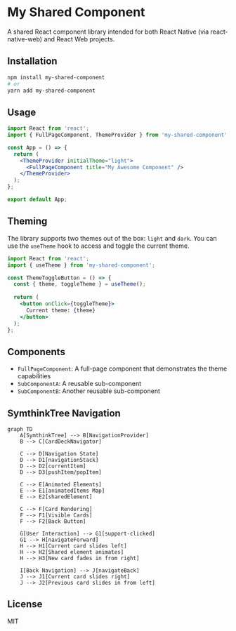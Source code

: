 # My Shared Component

A shared React component library intended for both React Native (via react-native-web) and React Web projects.

## Installation

```bash
npm install my-shared-component
# or
yarn add my-shared-component
```

## Usage

```jsx
import React from 'react';
import { FullPageComponent, ThemeProvider } from 'my-shared-component';

const App = () => {
  return (
    <ThemeProvider initialTheme="light">
      <FullPageComponent title="My Awesome Component" />
    </ThemeProvider>
  );
};

export default App;
```

## Theming

The library supports two themes out of the box: `light` and `dark`. You can use the `useTheme` hook to access and toggle the current theme.

```jsx
import React from 'react';
import { useTheme } from 'my-shared-component';

const ThemeToggleButton = () => {
  const { theme, toggleTheme } = useTheme();
  
  return (
    <button onClick={toggleTheme}>
      Current theme: {theme}
    </button>
  );
};
```

## Components

- `FullPageComponent`: A full-page component that demonstrates the theme capabilities
- `SubComponentA`: A reusable sub-component
- `SubComponentB`: Another reusable sub-component

## SymthinkTree Navigation

```mermaid
graph TD
    A[SymthinkTree] --> B[NavigationProvider]
    B --> C[CardDeckNavigator]
    
    C --> D[Navigation State]
    D --> D1[navigationStack]
    D --> D2[currentItem]
    D --> D3[pushItem/popItem]
    
    C --> E[Animated Elements]
    E --> E1[animatedItems Map]
    E --> E2[sharedElement]
    
    C --> F[Card Rendering]
    F --> F1[Visible Cards]
    F --> F2[Back Button]
    
    G[User Interaction] --> G1[support-clicked]
    G1 --> H[navigateForward]
    H --> H1[Current card slides left]
    H --> H2[Shared element animates]
    H --> H3[New card fades in from right]
    
    I[Back Navigation] --> J[navigateBack]
    J --> J1[Current card slides right]
    J --> J2[Previous card slides in from left]
```

## License

MIT 